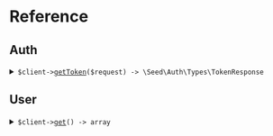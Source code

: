 # Reference
## Auth
<details><summary><code>$client-><a href="/Seed/Auth/AuthClient.php">getToken</a>($request) -> \Seed\Auth\Types\TokenResponse</code></summary>
<dl>
<dd>

#### 🔌 Usage

<dl>
<dd>

<dl>
<dd>

```php
$client->auth->getToken(
    $request,
);
```
</dd>
</dl>
</dd>
</dl>

#### ⚙️ Parameters

<dl>
<dd>

<dl>
<dd>

**$request:** `\Seed\Auth\Requests\GetTokenRequest` 
    
</dd>
</dl>
</dd>
</dl>


</dd>
</dl>
</details>

## User
<details><summary><code>$client-><a href="/Seed/User/UserClient.php">get</a>() -> array</code></summary>
<dl>
<dd>

#### 🔌 Usage

<dl>
<dd>

<dl>
<dd>

```php
$client->user->get(
);
```
</dd>
</dl>
</dd>
</dl>


</dd>
</dl>
</details>
